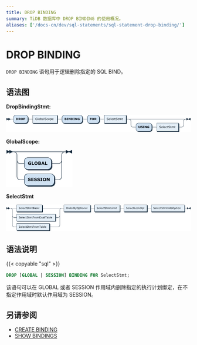 ```yaml
---
title: DROP BINDING
summary: TiDB 数据库中 DROP BINDING 的使用概况。
aliases: ['/docs-cn/dev/sql-statements/sql-statement-drop-binding/']
---
```


# DROP BINDING

`DROP BINDING` 语句用于逻辑删除指定的 SQL BIND。

## 语法图

**DropBindingStmt:**

![DropBindingStmt](/media/sqlgram/DropBindingStmt.png)

**GlobalScope:**

![GlobalScope](/media/sqlgram/GlobalScope.png)

**SelectStmt**

![SelectStmt](/media/sqlgram/SelectStmt.png)

## 语法说明

{{< copyable "sql" >}}

```sql
DROP [GLOBAL | SESSION] BINDING FOR SelectStmt;
```

该语句可以在 GLOBAL 或者 SESSION 作用域内删除指定的执行计划绑定，在不指定作用域时默认作用域为 SESSION。

## 另请参阅

* [CREATE BINDING](/sql-statements/sql-statement-create-binding.md)
* [SHOW BINDINGS](/sql-statements/sql-statement-show-bindings.md)
